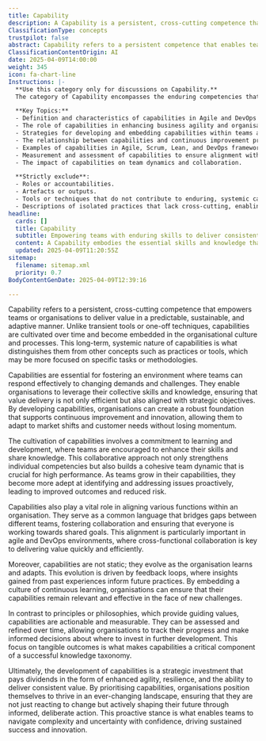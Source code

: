 ```yaml
---
title: Capability
description: A Capability is a persistent, cross-cutting competence that enables teams or organisations to deliver value predictably, sustainably, and adaptively. Capabilities are not one-off techniques or transient tools; they are cultivated over time and embedded into the way of working.
ClassificationType: concepts
trustpilot: false
abstract: Capability refers to a persistent competence that enables teams or organisations to deliver value in a predictable, sustainable, and adaptive manner. Unlike transient tools or one-off techniques, capabilities are cultivated over time and become embedded in organisational culture and processes. They are crucial for fostering an environment where teams can effectively respond to changing demands, leveraging collective skills and knowledge to ensure value delivery aligns with strategic objectives. The development of capabilities involves a commitment to learning and collaboration, enhancing individual competencies while building cohesive team dynamics essential for high performance. As teams grow in their capabilities, they become adept at proactively identifying and addressing issues, leading to improved outcomes and reduced risk. Capabilities also facilitate alignment across various functions within an organisation, serving as a common language that bridges gaps between teams, which is particularly important in agile and DevOps environments. They are dynamic, evolving through feedback loops that inform future practices, and are actionable and measurable, allowing organisations to track progress and make informed development decisions. Ultimately, investing in capabilities enhances agility, resilience, and the ability to deliver consistent value, positioning organisations to thrive in an ever-changing landscape and enabling teams to navigate complexity and uncertainty with confidence.
ClassificationContentOrigin: AI
date: 2025-04-09T14:00:00
weight: 345
icon: fa-chart-line
Instructions: |-
  **Use this category only for discussions on Capability.**  
  The category of Capability encompasses the enduring competencies that empower teams and organisations to deliver value in a predictable, sustainable, and adaptive manner. Capabilities are not merely transient tools or techniques; they are cultivated over time and integrated into the organisational culture and processes.

  **Key Topics:**
  - Definition and characteristics of capabilities in Agile and DevOps contexts.
  - The role of capabilities in enhancing business agility and organisational performance.
  - Strategies for developing and embedding capabilities within teams and organisations.
  - The relationship between capabilities and continuous improvement practices.
  - Examples of capabilities in Agile, Scrum, Lean, and DevOps frameworks.
  - Measurement and assessment of capabilities to ensure alignment with organisational goals.
  - The impact of capabilities on team dynamics and collaboration.

  **Strictly exclude**:
  - Roles or accountabilities.
  - Artefacts or outputs.
  - Tools or techniques that do not contribute to enduring, systemic capability.
  - Descriptions of isolated practices that lack cross-cutting, enabling impact.
headline:
  cards: []
  title: Capability
  subtitle: Empowering teams with enduring skills to deliver consistent value through adaptive and sustainable practices.
  content: A Capability embodies the essential skills and knowledge that empower teams to consistently deliver value while adapting to changing circumstances. It encompasses practices related to workflow optimisation, continuous improvement, and effective collaboration, fostering a culture of learning and resilience within organisations.
  updated: 2025-04-09T11:20:55Z
sitemap:
  filename: sitemap.xml
  priority: 0.7
BodyContentGenDate: 2025-04-09T12:39:16

---
```

Capability refers to a persistent, cross-cutting competence that empowers teams or organisations to deliver value in a predictable, sustainable, and adaptive manner. Unlike transient tools or one-off techniques, capabilities are cultivated over time and become embedded in the organisational culture and processes. This long-term, systemic nature of capabilities is what distinguishes them from other concepts such as practices or tools, which may be more focused on specific tasks or methodologies.

Capabilities are essential for fostering an environment where teams can respond effectively to changing demands and challenges. They enable organisations to leverage their collective skills and knowledge, ensuring that value delivery is not only efficient but also aligned with strategic objectives. By developing capabilities, organisations can create a robust foundation that supports continuous improvement and innovation, allowing them to adapt to market shifts and customer needs without losing momentum.

The cultivation of capabilities involves a commitment to learning and development, where teams are encouraged to enhance their skills and share knowledge. This collaborative approach not only strengthens individual competencies but also builds a cohesive team dynamic that is crucial for high performance. As teams grow in their capabilities, they become more adept at identifying and addressing issues proactively, leading to improved outcomes and reduced risk.

Capabilities also play a vital role in aligning various functions within an organisation. They serve as a common language that bridges gaps between different teams, fostering collaboration and ensuring that everyone is working towards shared goals. This alignment is particularly important in agile and DevOps environments, where cross-functional collaboration is key to delivering value quickly and efficiently.

Moreover, capabilities are not static; they evolve as the organisation learns and adapts. This evolution is driven by feedback loops, where insights gained from past experiences inform future practices. By embedding a culture of continuous learning, organisations can ensure that their capabilities remain relevant and effective in the face of new challenges.

In contrast to principles or philosophies, which provide guiding values, capabilities are actionable and measurable. They can be assessed and refined over time, allowing organisations to track their progress and make informed decisions about where to invest in further development. This focus on tangible outcomes is what makes capabilities a critical component of a successful knowledge taxonomy.

Ultimately, the development of capabilities is a strategic investment that pays dividends in the form of enhanced agility, resilience, and the ability to deliver consistent value. By prioritising capabilities, organisations position themselves to thrive in an ever-changing landscape, ensuring that they are not just reacting to change but actively shaping their future through informed, deliberate action. This proactive stance is what enables teams to navigate complexity and uncertainty with confidence, driving sustained success and innovation.
